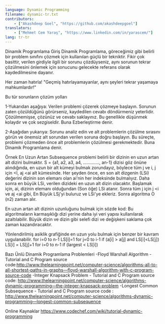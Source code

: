 ```yaml
---
language: Dynamic Programming
filename: dynamic-tr.txt
contributors:
    - ["Akashdeep Goel", "https://github.com/akashdeepgoel"]
translators:
    - ["Mehmet Cem Yaraş", "https://www.linkedin.com/in/yarascem/"]
lang: tr-tr
---
```


Dinamik Programlama
Giriş
Dinamik Programlama, göreceğimiz gibi belirli bir problem sınıfını çözmek için kullanılan güçlü bir tekniktir. Fikir çok basittir, verilen girdiyle ilgili bir sorunu çözdüyseniz, aynı sorunun tekrar çözülmesini önlemek için sonucunu gelecekte referans olarak kaydedilmesine dayanır.

Her zaman hatırla! "Geçmiş hatırlayamayanlar, aynı şeyleri tekrar yaşamaya mahkumlardır!"

Bu tür sorunların çözüm yolları

1-Yukarıdan aşağıya:
Verilen problemi çözerek çözmeye başlayın. Sorunun zaten çözüldüğünü görürseniz, kaydedilen cevabı döndürmeniz yeterlidir. Çözülmemişse, çözünüz ve cevabı saklayınız. Bu genellikle düşünmek kolaydır ve çok sezgiseldir. Buna Ezberleştirme denir.

2-Aşağıdan yukarıya:
Sorunu analiz edin ve alt problemlerin çözülme sırasını görün ve önemsiz alt sorundan verilen soruna doğru başlayın. Bu süreçte, problemi çözmeden önce alt problemlerin çözülmesi gerekmektedir. Buna Dinamik Programlama denir.

Örnek
En Uzun Artan Subsequence problemi belirli bir dizinin en uzun artan alt dizini bulmaktır. S = {a1, a2, a3, a4, ............., an-1} dizisi göz önüne alındığında, en uzun bir alt kümeyi bulmak zorundayız, böylece tüm j ve i, j için <I, aj <ai alt kümesinde. Her şeyden önce, en son alt dizgenin (LSi) değerini dizinin son elemanı olan ai'nin her indeksinde bulmalıyız. Daha sonra en büyük LSi, verilen dizideki en uzun alt dizin olacaktır. Başlamak için, ai, dizinin elemanı olduğundan (Son öğe) LSi atanır. Sonra tüm j için j <i ve aj <ai gibi, En Büyük LSj'yi buluruz ve LSi'ye ekleriz. Sonra algoritma O (n2) zaman alır.

En uzun artan alt dizinin uzunluğunu bulmak için sözde kod: Bu algoritmaların karmaşıklığı dizi yerine daha iyi veri yapısı kullanılarak azaltılabilir. Büyük dizin ve dizin gibi selefi dizi ve değişkeni saklama çok zaman kazandıracaktır.

Yönlendirilmiş asiklik grafiğinde en uzun yolu bulmak için benzer bir kavram uygulanabilir.
for i=0 to n-1
    LS[i]=1
    for j=0 to i-1
        if (a[i] >  a[j] and LS[i]<LS[j])
            LS[i] = LS[j]+1
for i=0 to n-1
    if (largest < LS[i])
    
Bazı Ünlü Dinamik Programlama Problemleri
-Floyd Warshall Algorithm - Tutorial and C Program source code:http://www.thelearningpoint.net/computer-science/algorithms-all-to-all-shortest-paths-in-graphs—floyd-warshall-algorithm-with-c-program-source-code
-Integer Knapsack Problem - Tutorial and C Program source code: http://www.thelearningpoint.net/computer-science/algorithms-dynamic-programming—the-integer-knapsack-problem
-Longest Common Subsequence - Tutorial and C Program source code : http://www.thelearningpoint.net/computer-science/algorithms-dynamic-programming—longest-common-subsequence

Online Kaynaklar
https://www.codechef.com/wiki/tutorial-dynamic-programming
